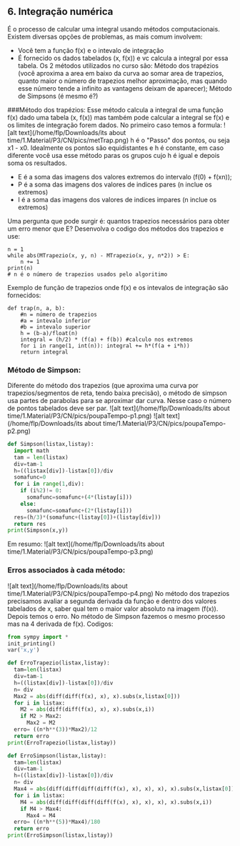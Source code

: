 ## 6. Integração numérica

É o processo de calcular uma integral usando métodos computacionais. Existem diversas opções de problemas, as mais comum involvem:

- Você tem a função f(x) e o intevalo de integração
- É fornecido os dados tabelados (x, f(x)) e vc calcula a integral por essa tabela.
  Os 2 métodos utilizados no curso são: Método dos trapézios (você aproxima a area em baixo da curva ao somar area de trapezios, quanto maior o número de trapezios melhor aproximação, mas quando esse número tende a infinito as vantagens deixam de aparecer); Método de Simpsons (é mesmo é?)

###Método dos trapézios:
Esse método calcula a integral de uma função f(x) dado uma tabela (x, f(x)) mas também pode calcular a integral se f(x) e os limites de integração forem dados. No primeiro caso temos a formula:
![alt text](/home/flp/Downloads/its about time/1.Material/P3/CN/pics/metTrap.png)
h é o "Passo" dos pontos, ou seja x1 - x0. Idealmente os pontos são equidistantes e h é constante, em caso diferente você usa esse método paras os grupos cujo h é igual e depois soma os resultados.

- E é a soma das imagens dos valores extremos do intervalo (f(0) + f(xn));
- P é a soma das imagens dos valores de indices pares (n inclue os extremos)
- I é a soma das imagens dos valores de indices impares (n inclue os extremos)

Uma pergunta que pode surgir é: quantos trapezios necessários para obter um erro menor que E? Desenvolva o codigo dos métodos dos trapezios e use:

```
n = 1
while abs(MTrapezio(x, y, n) - MTrapezio(x, y, n*2)) > E:
	n += 1
print(n)
# n é o número de trapezios usados pelo algoritimo
```

Exemplo de função de trapezios onde f(x) e os intevalos de integração são fornecidos:

```
def trap(n, a, b):
	#n = número de trapezios
	#a = intevalo inferior
	#b = intevalo superior
	h = (b-a)/float(n)
	integral = (h/2) * (f(a) + f(b)) #calculo nos extremos
	for i in range(1, int(n)): integral += h*(f(a + i*h))
	return integral
```

### Método de Simpson:
Diferente do método dos trapezios (que aproxima uma curva por trapezios/segmentos de reta, tendo baixa precisão), o método de simpson usa partes de parabolas para se aproximar dar curva. Nesse caso o número de pontos tabelados deve ser par.
![alt text](/home/flp/Downloads/its about time/1.Material/P3/CN/pics/poupaTempo-p1.png)
![alt text](/home/flp/Downloads/its about time/1.Material/P3/CN/pics/poupaTempo-p2.png)

```python
def Simpson(listax,listay):
  import math
  tam = len(listax)
  div=tam-1
  h=((listax[div])-listax[0])/div
  somafunc=0
  for i in range(1,div):
    if (i%2)!= 0:
      somafunc=somafunc+(4*(listay[i]))
    else:
      somafunc=somafunc+(2*(listay[i]))
  res=(h/3)*(somafunc+(listay[0])+(listay[div]))
  return res
print(Simpson(x,y))
```

Em resumo:
![alt text](/home/flp/Downloads/its about time/1.Material/P3/CN/pics/poupaTempo-p3.png)

### Erros associados à cada método:

![alt text](/home/flp/Downloads/its about time/1.Material/P3/CN/pics/poupaTempo-p4.png)
No método dos trapezios precisamos avaliar a segunda derivada da função e dentro dos valores tabelados de x, saber qual tem o maior valor absoluto na imagem (f(x)). Depois temos o erro. No método de Simpson fazemos o mesmo processo mas na 4 derivada de f(x).
Codigos:

```python
from sympy import *
init_printing()
var('x,y')

def ErroTrapezio(listax,listay):
  tam=len(listax)
  div=tam-1
  h=((listax[div])-listax[0])/div
  n= div
  Max2 = abs(diff(diff(f(x), x), x).subs(x,listax[0]))
  for i in listax:
    M2 = abs(diff(diff(f(x), x), x).subs(x,i))
    if M2 > Max2:
      Max2 = M2
  erro= ((n*h**(3))*Max2)/12
  return erro
print(ErroTrapezio(listax,listay))

def ErroSimpson(listax,listay):
  tam=len(listax)
  div=tam-1
  h=((listax[div])-listax[0])/div
  n= div
  Max4 = abs(diff(diff(diff(diff(f(x), x), x), x), x).subs(x,listax[0]))
  for i in listax:
    M4 = abs(diff(diff(diff(diff(f(x), x), x), x), x).subs(x,i))
    if M4 > Max4:
      Max4 = M4
  erro= ((n*h**(5))*Max4)/180
  return erro
print(ErroSimpson(listax,listay))
```